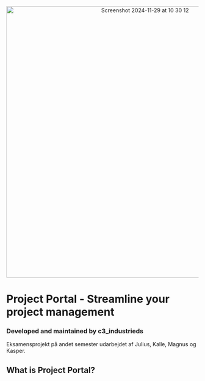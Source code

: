 
<div align=center> <img width="711" alt="Screenshot 2024-11-29 at 10 30 12" src="https://github.com/user-attachments/assets/3fbb84d2-3132-4b13-ab84-5f74c34ae802"> </div>

# Project Portal - Streamline your project management

### Developed and maintained by c3_industrieds 

Eksamensprojekt på andet semester udarbejdet af Julius, Kalle, Magnus og Kasper. 

## What is Project Portal?

